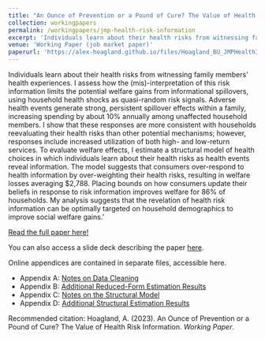 ```yaml
---
title: "An Ounce of Prevention or a Pound of Cure? The Value of Health Risk Information"
collection: workingpapers
permalink: /workingpapers/jmp-health-risk-information
excerpt: 'Individuals learn about their health risks from witnessing family health experiences. I assess how the (mis)-interpretation of this risk information limits the potential welfare gains from informational spillovers, using household health shocks as quasi-random risk signals. Adverse health events generate strong, persistent spillover effects within a family, increasing spending by about 10% annually among unaffected household members. I show that these responses are more consistent with households reevaluating their health risks than other potential mechanisms; however, responses include increased utilization of both high- and low-return services. To evaluate welfare effects, I estimate a structural model of health choices in which individuals learn about their health risks as health events reveal information. The model suggests that consumers over-respond to health information by over-weighting their health risks, resulting in welfare losses averaging $2,788. Placing bounds on how consumers update their beliefs in response to risk information improves welfare for 86% of households. My analysis suggests that the revelation of health risk information can be optimally targeted on household demographics to improve social welfare gains.'
venue: 'Working Paper (job market paper)'
paperurl: 'https://alex-hoagland.github.io/files/Hoagland_BU_JMPHealthInfo.pdf'
---
```


Individuals learn about their health risks from witnessing family members' health experiences. I assess how the (mis)-interpretation of this risk information limits the potential welfare gains from informational spillovers, using household health shocks as quasi-random risk signals. Adverse health events generate strong, persistent spillover effects within a family, increasing spending by about 10\% annually among unaffected household members. I show that these responses are more consistent with households reevaluating their health risks than other potential mechanisms; however, responses include increased utilization of both high- and low-return services. To evaluate welfare effects, I estimate a structural model of health choices in which individuals learn about their health risks as health events reveal information. The model suggests that consumers over-respond to health information by over-weighting their health risks, resulting in welfare losses averaging $2,788. Placing bounds on how consumers update their beliefs in response to risk information improves welfare for 86% of households. My analysis suggests that the revelation of health risk information can be optimally targeted on household demographics to improve social welfare gains.'

[Read the full paper here!](https://alex-hoagland.github.io/files/Hoagland_BU_JMPHealthInfo.pdf)

You can also access a slide deck describing the paper [here](https://alex-hoagland.github.io/files/Hoagland_BU_JMPHealthInfo_Slides.pdf).

Online appendices are contained in separate files, accessible here. 

   - Appendix A: [Notes on Data Cleaning](https://alex-hoagland.github.io/files/Hoagland_BU_JMPHealthInfo_AppendixA.pdf)
   - Appendix B: [Additional Reduced-Form Estimation Results](https://alex-hoagland.github.io/files/Hoagland_BU_JMPHealthInfo_AppendixB.pdf)
   - Appendix C: [Notes on the Structural Model](https://alex-hoagland.github.io/files/Hoagland_BU_JMPHealthInfo_AppendixC.pdf)
   - Appendix D: [Additional Structural Estimation Results](https://alex-hoagland.github.io/files/Hoagland_BU_JMPHealthInfo_AppendixD.pdf)

Recommended citation: Hoagland, A. (2023). An Ounce of Prevention or a Pound of Cure? The Value of Health Risk Information. *Working Paper*.
